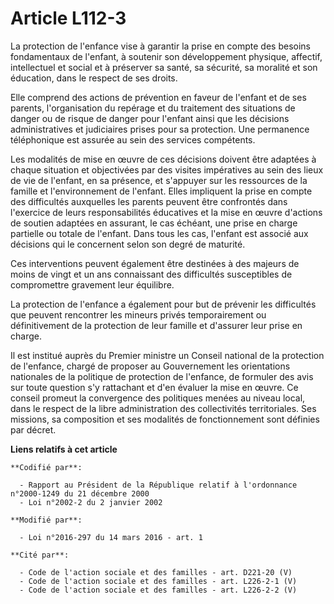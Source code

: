 # Article L112-3

La protection de l'enfance vise à garantir la prise en compte des besoins fondamentaux de l'enfant, à soutenir son
développement physique, affectif, intellectuel et social et à préserver sa santé, sa sécurité, sa moralité et son éducation,
dans le respect de ses droits. 

Elle comprend des actions de prévention en faveur de l'enfant et de ses parents, l'organisation du repérage et du traitement
des situations de danger ou de risque de danger pour l'enfant ainsi que les décisions administratives et judiciaires prises
pour sa protection. Une permanence téléphonique est assurée au sein des services compétents. 

Les modalités de mise en œuvre de ces décisions doivent être adaptées à chaque situation et objectivées par des visites
impératives au sein des lieux de vie de l'enfant, en sa présence, et s'appuyer sur les ressources de la famille et
l'environnement de l'enfant. Elles impliquent la prise en compte des difficultés auxquelles les parents peuvent être
confrontés dans l'exercice de leurs responsabilités éducatives et la mise en œuvre d'actions de soutien adaptées en assurant,
le cas échéant, une prise en charge partielle ou totale de l'enfant. Dans tous les cas, l'enfant est associé aux décisions
qui le concernent selon son degré de maturité. 

Ces interventions peuvent également être destinées à des majeurs de moins de vingt et un ans connaissant des difficultés
susceptibles de compromettre gravement leur équilibre. 

La protection de l'enfance a également pour but de prévenir les difficultés que peuvent rencontrer les mineurs privés
temporairement ou définitivement de la protection de leur famille et d'assurer leur prise en charge. 

Il est institué auprès du Premier ministre un Conseil national de la protection de l'enfance, chargé de proposer au
Gouvernement les orientations nationales de la politique de protection de l'enfance, de formuler des avis sur toute question
s'y rattachant et d'en évaluer la mise en œuvre. Ce conseil promeut la convergence des politiques menées au niveau local,
dans le respect de la libre administration des collectivités territoriales. Ses missions, sa composition et ses modalités de
fonctionnement sont définies par décret.

**Liens relatifs à cet article**

	**Codifié par**:

	  - Rapport au Président de la République relatif à l'ordonnance n°2000-1249 du 21 décembre 2000
	  - Loi n°2002-2 du 2 janvier 2002

	**Modifié par**:

	  - Loi n°2016-297 du 14 mars 2016 - art. 1

	**Cité par**:

	  - Code de l'action sociale et des familles - art. D221-20 (V)
	  - Code de l'action sociale et des familles - art. L226-2-1 (V)
	  - Code de l'action sociale et des familles - art. L226-2-2 (V)

